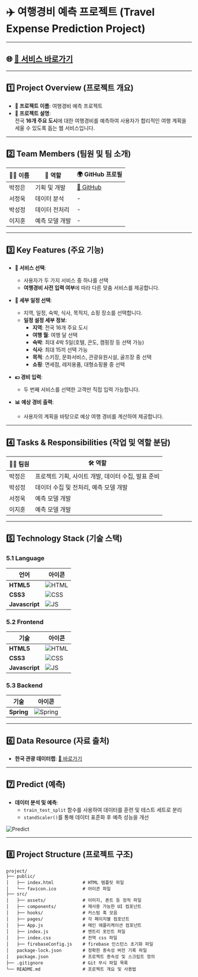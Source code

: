 # ✈️ 여행경비 예측 프로젝트 (Travel Expense Prediction Project)

---

## 🌐 **[🔗 서비스 바로가기](http://52.78.41.171:8080/)**

---

## 1️⃣ Project Overview (프로젝트 개요)
- **📝 프로젝트 이름**: 여행경비 예측 프로젝트  
- **📖 프로젝트 설명**:  
  전국 **16개 주요 도시**에 대한 여행경비를 예측하여 사용자가 합리적인 여행 계획을 세울 수 있도록 돕는 웹 서비스입니다.

---

## 2️⃣ Team Members (팀원 및 팀 소개)
| 👩‍💻 이름   | 🎯 역할            | 🌍 GitHub 프로필                        |
| ---------- | ---------------- | -------------------------------------- |
| 박정은     | 기획 및 개발       | [🔗 GitHub](https://github.com/shahmaran0207) |
| 서정욱     | 데이터 분석        | -                                      |
| 박성정     | 데이터 전처리      | -                                      |
| 이지훈     | 예측 모델 개발     | -                                      |

---

## 3️⃣ Key Features (주요 기능)
- **🧭 서비스 선택**:
  - 사용자가 두 가지 서비스 중 하나를 선택
  - **여행경비 사전 입력 여부**에 따라 다른 맞춤 서비스를 제공합니다.
  
- **📅 세부 일정 선택**:
  - 지역, 일정, 숙박, 식사, 목적지, 쇼핑 장소를 선택합니다.
  - **일정 설정 세부 정보**:
    - **지역**: 전국 16개 주요 도시
    - **여행 월**: 여행 달 선택
    - **숙박**: 최대 4박 5일(호텔, 콘도, 캠핑장 등 선택 가능)
    - **식사**: 최대 15끼 선택 가능
    - **목적**: 스키장, 문화서비스, 관광유원시설, 골프장 중 선택
    - **쇼핑**: 면세점, 레저용품, 대형쇼핑몰 중 선택

- **💵 경비 입력**:
  - 두 번째 서비스를 선택한 고객만 직접 입력 가능합니다.

- **📊 예상 경비 출력**:
  - 사용자의 계획을 바탕으로 예상 여행 경비를 계산하여 제공합니다.

---

## 4️⃣ Tasks & Responsibilities (작업 및 역할 분담)
| 👩‍🔧 팀원     | 🛠️ 역할                                            |
| ------------ | ------------------------------------------------ |
| 박정은       | 프로젝트 기획, 사이트 개발, 데이터 수집, 발표 준비       |
| 박성정       | 데이터 수집 및 전처리, 예측 모델 개발                  |
| 서정욱       | 예측 모델 개발                                     |
| 이지훈       | 예측 모델 개발                                     |

---

## 5️⃣ Technology Stack (기술 스택)

### 5.1 Language
| 언어        | 아이콘                                                           |
| ----------- | ---------------------------------------------------------------- |
| **HTML5**   | ![HTML](https://github.com/shahmaran0207/final_project/blob/main/html.png) |
| **CSS3**    | ![CSS](https://github.com/shahmaran0207/final_project/blob/main/css.png) |
| **Javascript** | ![JS](https://github.com/shahmaran0207/final_project/blob/main/js.png) |

### 5.2 Frontend
| 기술        | 아이콘                                                           |
| ----------- | ---------------------------------------------------------------- |
| **HTML5**   | ![HTML](https://github.com/shahmaran0207/final_project/blob/main/html.png) |
| **CSS3**    | ![CSS](https://github.com/shahmaran0207/final_project/blob/main/css.png) |
| **Javascript** | ![JS](https://github.com/shahmaran0207/final_project/blob/main/js.png) |

### 5.3 Backend
| 기술      | 아이콘                                                           |
| --------- | ---------------------------------------------------------------- |
| **Spring** | ![Spring](https://github.com/shahmaran0207/final_project/blob/main/spring.png) |

---

## 6️⃣ Data Resource (자료 출처)
- **한국 관광 데이터랩**: [🔗 바로가기](https://datalab.visitkorea.or.kr/datalab/portal/main/getMainForm.do)

---

## 7️⃣ Predict (예측)
- **데이터 분석 및 예측**:
  - `train_test_split` 함수를 사용하여 데이터를 훈련 및 테스트 세트로 분리
  - `standScaler()`를 통해 데이터 표준화 후 예측 성능을 개선

![Predict](https://github.com/shahmaran0207/final_project/blob/main/predict.png)

---

## 8️⃣ Project Structure (프로젝트 구조)
```plaintext
project/
├── public/
│   ├── index.html           # HTML 템플릿 파일
│   └── favicon.ico          # 아이콘 파일
├── src/
│   ├── assets/              # 이미지, 폰트 등 정적 파일
│   ├── components/          # 재사용 가능한 UI 컴포넌트
│   ├── hooks/               # 커스텀 훅 모음
│   ├── pages/               # 각 페이지별 컴포넌트
│   ├── App.js               # 메인 애플리케이션 컴포넌트
│   ├── index.js             # 엔트리 포인트 파일
│   ├── index.css            # 전역 css 파일
│   ├── firebaseConfig.js    # firebase 인스턴스 초기화 파일
│   package-lock.json        # 정확한 종속성 버전 기록 파일
│   package.json             # 프로젝트 종속성 및 스크립트 정의
├── .gitignore               # Git 무시 파일 목록
└── README.md                # 프로젝트 개요 및 사용법

